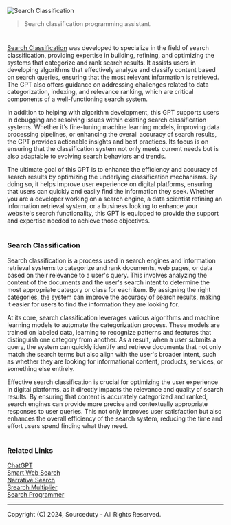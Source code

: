 ![Search Classification](https://github.com/user-attachments/assets/97c5e466-75a0-498b-8c8d-2f63c0036df9)

> Search classification programming assistant.

#

[Search Classification](https://chatgpt.com/g/g-FzeAUvRba-search-classification) was developed to specialize in the field of search classification, providing expertise in building, refining, and optimizing the systems that categorize and rank search results. It assists users in developing algorithms that effectively analyze and classify content based on search queries, ensuring that the most relevant information is retrieved. The GPT also offers guidance on addressing challenges related to data categorization, indexing, and relevance ranking, which are critical components of a well-functioning search system.

In addition to helping with algorithm development, this GPT supports users in debugging and resolving issues within existing search classification systems. Whether it’s fine-tuning machine learning models, improving data processing pipelines, or enhancing the overall accuracy of search results, the GPT provides actionable insights and best practices. Its focus is on ensuring that the classification system not only meets current needs but is also adaptable to evolving search behaviors and trends.

The ultimate goal of this GPT is to enhance the efficiency and accuracy of search results by optimizing the underlying classification mechanisms. By doing so, it helps improve user experience on digital platforms, ensuring that users can quickly and easily find the information they seek. Whether you are a developer working on a search engine, a data scientist refining an information retrieval system, or a business looking to enhance your website's search functionality, this GPT is equipped to provide the support and expertise needed to achieve those objectives.


#
### Search Classification

Search classification is a process used in search engines and information retrieval systems to categorize and rank documents, web pages, or data based on their relevance to a user's query. This involves analyzing the content of the documents and the user's search intent to determine the most appropriate category or class for each item. By assigning the right categories, the system can improve the accuracy of search results, making it easier for users to find the information they are looking for.

At its core, search classification leverages various algorithms and machine learning models to automate the categorization process. These models are trained on labeled data, learning to recognize patterns and features that distinguish one category from another. As a result, when a user submits a query, the system can quickly identify and retrieve documents that not only match the search terms but also align with the user's broader intent, such as whether they are looking for informational content, products, services, or something else entirely.

Effective search classification is crucial for optimizing the user experience in digital platforms, as it directly impacts the relevance and quality of search results. By ensuring that content is accurately categorized and ranked, search engines can provide more precise and contextually appropriate responses to user queries. This not only improves user satisfaction but also enhances the overall efficiency of the search system, reducing the time and effort users spend finding what they need.

#
### Related Links

[ChatGPT](https://github.com/sourceduty/ChatGPT)
<br>
[Smart Web Search](https://github.com/sourceduty/Smart_Web_Search)
<br>
[Narrative Search](https://github.com/sourceduty/Narrative_Search)
<br>
[Srearch Multiplier](https://github.com/sourceduty/Search_Multiplier)
<br>
[Search Programmer](https://github.com/sourceduty/Search_Programmer)

***
Copyright (C) 2024, Sourceduty - All Rights Reserved.

